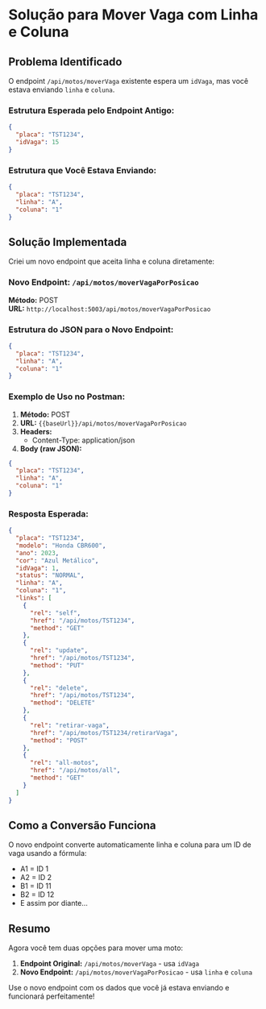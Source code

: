 # Solução para Mover Vaga com Linha e Coluna

## Problema Identificado

O endpoint `/api/motos/moverVaga` existente espera um `idVaga`, mas você estava enviando `linha` e `coluna`. 

### Estrutura Esperada pelo Endpoint Antigo:
```json
{
  "placa": "TST1234",
  "idVaga": 15
}
```

### Estrutura que Você Estava Enviando:
```json
{
  "placa": "TST1234", 
  "linha": "A",
  "coluna": "1"
}
```

## Solução Implementada

Criei um novo endpoint que aceita linha e coluna diretamente:

### Novo Endpoint: `/api/motos/moverVagaPorPosicao`

**Método:** POST  
**URL:** `http://localhost:5003/api/motos/moverVagaPorPosicao`

### Estrutura do JSON para o Novo Endpoint:
```json
{
  "placa": "TST1234",
  "linha": "A", 
  "coluna": "1"
}
```

### Exemplo de Uso no Postman:

1. **Método:** POST
2. **URL:** `{{baseUrl}}/api/motos/moverVagaPorPosicao`
3. **Headers:**
   - Content-Type: application/json
4. **Body (raw JSON):**
```json
{
  "placa": "TST1234",
  "linha": "A",
  "coluna": "1"
}
```

### Resposta Esperada:
```json
{
  "placa": "TST1234",
  "modelo": "Honda CBR600",
  "ano": 2023,
  "cor": "Azul Metálico",
  "idVaga": 1,
  "status": "NORMAL",
  "linha": "A",
  "coluna": "1",
  "links": [
    {
      "rel": "self",
      "href": "/api/motos/TST1234",
      "method": "GET"
    },
    {
      "rel": "update", 
      "href": "/api/motos/TST1234",
      "method": "PUT"
    },
    {
      "rel": "delete",
      "href": "/api/motos/TST1234", 
      "method": "DELETE"
    },
    {
      "rel": "retirar-vaga",
      "href": "/api/motos/TST1234/retirarVaga",
      "method": "POST"
    },
    {
      "rel": "all-motos",
      "href": "/api/motos/all",
      "method": "GET"
    }
  ]
}
```

## Como a Conversão Funciona

O novo endpoint converte automaticamente linha e coluna para um ID de vaga usando a fórmula:
- A1 = ID 1
- A2 = ID 2  
- B1 = ID 11
- B2 = ID 12
- E assim por diante...

## Resumo

Agora você tem duas opções para mover uma moto:

1. **Endpoint Original:** `/api/motos/moverVaga` - usa `idVaga`
2. **Novo Endpoint:** `/api/motos/moverVagaPorPosicao` - usa `linha` e `coluna`

Use o novo endpoint com os dados que você já estava enviando e funcionará perfeitamente!